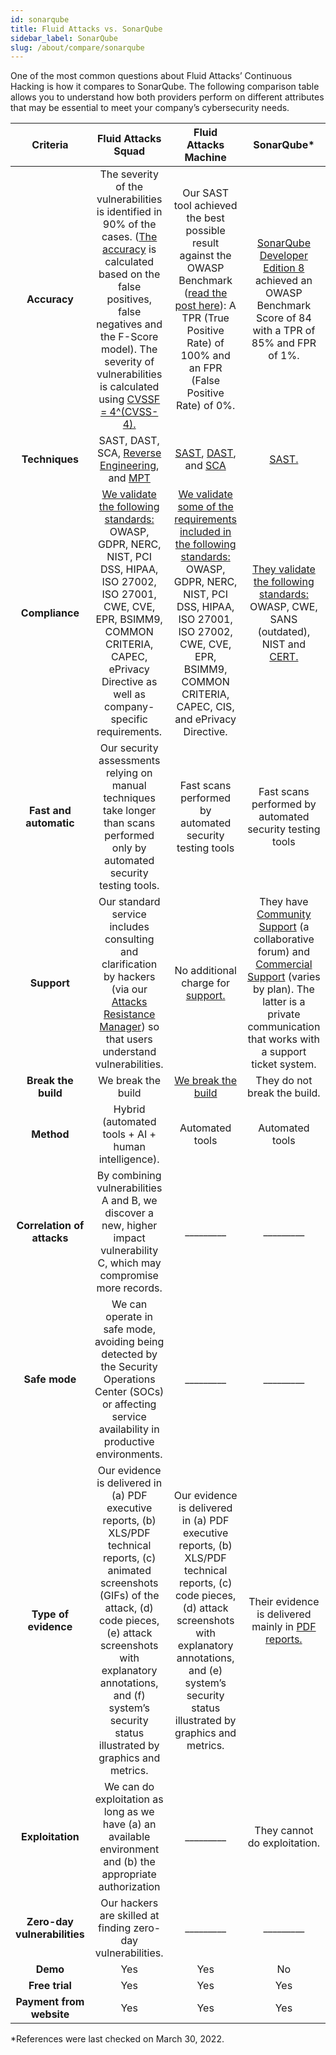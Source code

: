 ```yaml
---
id: sonarqube
title: Fluid Attacks vs. SonarQube
sidebar_label: SonarQube
slug: /about/compare/sonarqube
---
```


One of the most common questions about
Fluid Attacks’ Continuous Hacking is
how it compares to SonarQube.
The following comparison table allows
you to understand how both providers perform
on different attributes that may be essential
to meet your company’s cybersecurity needs.

|         **Criteria**         |                                                                                                                                               **Fluid Attacks  Squad**                                                                                                                                              |                                                                                                                            **Fluid Attacks Machine**                                                                                                                           |                                                                                                                 **SonarQube***                                                                                                                 |
|:----------------------------:|:-------------------------------------------------------------------------------------------------------------------------------------------------------------------------------------------------------------------------------------------------------------------------------------------------------------------:|:------------------------------------------------------------------------------------------------------------------------------------------------------------------------------------------------------------------------------------------------------------------------------:|:---------------------------------------------------------------------------------------------------------------------------------------------------------------------------------------------------------------------------------------------:|
| **Accuracy**                | The severity of the vulnerabilities is  identified in 90% of the cases. ([The  accuracy](/about/sla/accuracy/) is calculated based on the false  positives, false negatives and the F-Score  model). The severity of vulnerabilities is  calculated using [CVSSF = 4^(CVSS-4).](/about/faq/#adjustment-by-severity) | Our SAST tool achieved the best possible  result against the OWASP Benchmark  ([read the post here](https://fluidattacks.com/blog/owasp-benchmark-fluid-attacks/)): A TPR (True Positive  Rate) of 100% and an FPR (False Positive  Rate) of 0%.                               | [SonarQube Developer Edition 8](https://community.sonarsource.com/t/tech-story-takeaways-from-building-a-sast-product-and-why-owasp-benchmark-is-not-enough/15126) achieved  an OWASP Benchmark Score of 84 with a  TPR of 85% and FPR of 1%. |
| **Techniques**               | SAST, DAST, SCA, [Reverse Engineering](https://fluidattacks.com/categories/re/), and [MPT](https://fluidattacks.com/solutions/penetration-testing/)                                                                                                                                                                                 | [SAST](https://fluidattacks.com/categories/sast/), [DAST](https://fluidattacks.com/categories/dast/), and [SCA](https://fluidattacks.com/categories/sca/)                                                                                                                      | [SAST.](https://www.sonarqube.org/features/security/)                                                                                                                                                                                         |
| **Compliance**               | [We validate the following standards:](https://docs.fluidattacks.com/criteria/compliance/)  OWASP, GDPR, NERC, NIST, PCI DSS,  HIPAA, ISO 27002, ISO 27001, CWE, CVE,  EPR, BSIMM9, COMMON CRITERIA,  CAPEC, ePrivacy Directive as well as  company-specific requirements.                                          | [We validate some of the requirements  included in the following standards:](https://docs.fluidattacks.com/criteria/compliance/) OWASP, GDPR, NERC, NIST, PCI DSS,  HIPAA, ISO 27001, ISO 27002, CWE, CVE,  EPR, BSIMM9, COMMON CRITERIA,  CAPEC, CIS, and ePrivacy Directive. | [They validate the following standards:](https://docs.sonarqube.org/latest/user-guide/security-rules/) OWASP, CWE, SANS (outdated), NIST and  [CERT.](https://docs.sonarqube.org/latest/user-guide/built-in-rule-tags/)                       |
| **Fast and automatic**       | Our security assessments relying on manual techniques take longer than scans performed only by automated security testing tools.                                                                                                                                                                                                       | Fast scans performed by automated security testing tools                                                                                                                           | Fast scans performed by automated security testing tools                                                                   |
| **Support**                  | Our standard service includes consulting  and clarification by hackers (via our  [Attacks Resistance Manager](https://docs.fluidattacks.com/machine/web/arm)) so that users  understand vulnerabilities.                                                                                                            | No additional charge for [support.](/machine/web/support/live-chat)                                                                                                                                                                                                            | They have [Community Support](https://community.sonarsource.com/) (a   collaborative forum) and [Commercial   Support](https://www.sonarsource.com/support/) (varies by plan). The latter is a   private communication that works with   a support ticket system.                                                           |
| **Break the build**          | We break the build                                                                                                                                                                                                                                                                                                  | [We break the build](https://fluidattacks.com/solutions/devsecops/)                                                                                                                                                                                                            | They do not break the build.                                                                                                                                                                                                                  |
| **Method**                   | Hybrid (automated tools + AI + human   intelligence).                                                                                                                                                                                                                                                               | Automated tools                                                                                                                                                                                                                                                                | Automated tools                                                                                                                                                                                                                               |
| **Correlation of attacks**   | By combining vulnerabilities A and B, we   discover a new, higher impact   vulnerability C, which may compromise   more records.                                                                                                                                                                                    | _________                                                                                                                                                                                                                                                                      | _________                                                                                                                                                                                                                                     |
| **Safe mode**                | We can operate in safe mode, avoiding   being detected by the Security   Operations Center (SOCs) or affecting   service availability in productive   environments.                                                                                                                                                 | _________                                                                                                                                                                                                                                                                      | _________                                                                                                                                                                                                                                     |
| **Type of evidence**         | Our evidence is delivered in (a) PDF   executive reports, (b) XLS/PDF technical   reports, (c) animated screenshots (GIFs)   of the attack, (d) code pieces, (e) attack   screenshots with explanatory annotations,   and (f) system’s security status illustrated   by graphics and metrics.                       | Our evidence is delivered in (a) PDF executive reports, (b) XLS/PDF technical reports, (c) code pieces, (d) attack screenshots with explanatory annotations, and (e) system’s security status illustrated by graphics and metrics.                                             | Their evidence is delivered mainly in [PDF  reports.](https://docs.sonarqube.org/latest/project-administration/pdf-reports/)                                                                                                                                     |
| **Exploitation**             | We can do exploitation as long as we   have (a) an available environment and   (b) the appropriate authorization                                                                                                                                                                                                    | _________                                                                                                                                                                                                                                                                      | They cannot do exploitation.                                                                                                                                                                                                                  |
| **Zero-day vulnerabilities** | Our hackers are skilled at finding   zero-day vulnerabilities.                                                                                                                                                                                                                                                      | _________                                                                                                                                                                                                                                                                      | _________                                                                                                                                                                                                                                     |
|           **Demo**           | Yes                                                                                                                                                                                                                                                                                                                  | Yes                                                                                                                                                                                                                                                                            | No                                                                                                                                                                                                                                                  |
|        **Free trial**        | Yes                                                                                                                                                                                                                                                                                                                  | Yes                                                                                                                                                                                                                                                                            | Yes                                                                                                                                                                                                                                                  |
|   **Payment from website**   | Yes                                                                                                                                                                                                                                                                                                                 | Yes                                                                                                                                                                                                                                                                            | Yes                                                                                                                                                                                                                                                  |

*References were last checked on March 30, 2022.

